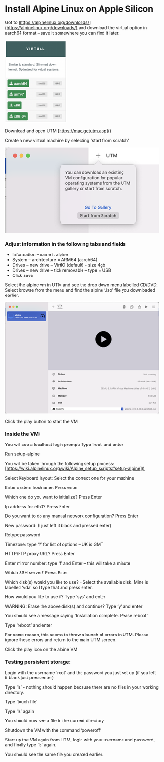 # Install Alpine Linux on Apple Silicon

Got to [https://alpinelinux.org/downloads/](https://alpinelinux.org/downloads/) and download the virtual option in aarch64 format – save it somewhere you can find it later. 

<img src="Images/AlpineM1/alpine-virtual-download.png" width="40%"/>  

Download and open UTM 
[https://mac.getutm.app]()

Create a new virtual machine by selecting 'start from scratch'
  
<img src="Images/AlpineM1/create-new-vm.png"/>
  
### Adjust information in the following tabs and fields

- Information – name it alpine 
- System – architecture = ARM64 (aarch64) 
- Drives – new drive – VirtIO (default) - size 4gb 
- Drives – new drive – tick removable – type = USB 
- Click save 

Select the alpine vm in UTM and see the drop down menu labelled CD/DVD. Select browse from the menu and find the alpine ‘.iso’ file you downloaded earlier. 

<img src="Images/AlpineM1/alpine-setup-ready.png"/>

Click the play button to start the VM 

### Inside the VM: 

You will see a localhost login prompt: Type ‘root’ and enter 

Run setup-alpine 

You will be taken through the following setup process: [https://wiki.alpinelinux.org/wiki/Alpine_setup_scripts#setup-alpine]()

Select Keyboard layout: Select the correct one for your machine 

Enter system hostname: Press enter 

Which one do you want to initialize? Press Enter 

Ip address for eth0? Press Enter 

Do you want to do any manual network configuration? Press Enter 

New password: (I just left it black and pressed enter) 

Retype password:  

Timezone: type ‘?’ for list of options – UK is GMT 

HTTP/FTP proxy URL? Press Enter 

Enter mirror number: type ‘f’ and Enter – this will take a minute 

Which SSH server? Press Enter 

Which disk(s) would you like to use? - Select the available disk. Mine is labelled ‘vda’ so I type that and press enter. 

How would you like to use it? Type ‘sys’ and enter 

WARNING: Erase the above disk(s) and continue? Type ‘y’ and enter 

You should see a message saying 'Installation complete. Pease reboot'

Type ‘reboot’ and enter

For some reason, this seems to throw a bunch of errors in UTM. Please ignore these errors and return to the main UTM screen. 

Click the play icon on the alpine VM 

### Testing persistent storage: 

Login with the username ‘root’ and the password you just set up (if you left it blank just press enter) 

Type ‘ls’ - nothing should happen because there are no files in your working directory. 

Type ‘touch file’ 

Type ‘ls’ again 

You should now see a file in the current directory 

Shutdown the VM with the command ‘poweroff’ 

Start up the VM again from UTM, login with your username and password, and finally type ‘ls’ again. 

You should see the same file you created earlier. 

 

 

